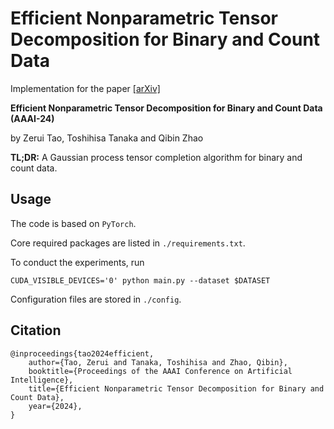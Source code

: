 # Efficient Nonparametric Tensor Decomposition for Binary and Count Data

Implementation for the paper [[arXiv]](http://arxiv.org/abs/2401.07711)

**Efficient Nonparametric Tensor Decomposition for Binary and Count Data (AAAI-24)**

by Zerui Tao, Toshihisa Tanaka and Qibin Zhao

**TL;DR:** A Gaussian process tensor completion algorithm for binary and count data.

## Usage

The code is based on `PyTorch`.

Core required packages are listed in `./requirements.txt`.

To conduct the experiments, run
```
CUDA_VISIBLE_DEVICES='0' python main.py --dataset $DATASET 
```

Configuration files are stored in `./config`.

## Citation

```
@inproceedings{tao2024efficient,
	author={Tao, Zerui and Tanaka, Toshihisa and Zhao, Qibin},
	booktitle={Proceedings of the AAAI Conference on Artificial Intelligence},
	title={Efficient Nonparametric Tensor Decomposition for Binary and Count Data},
	year={2024},
}
```
